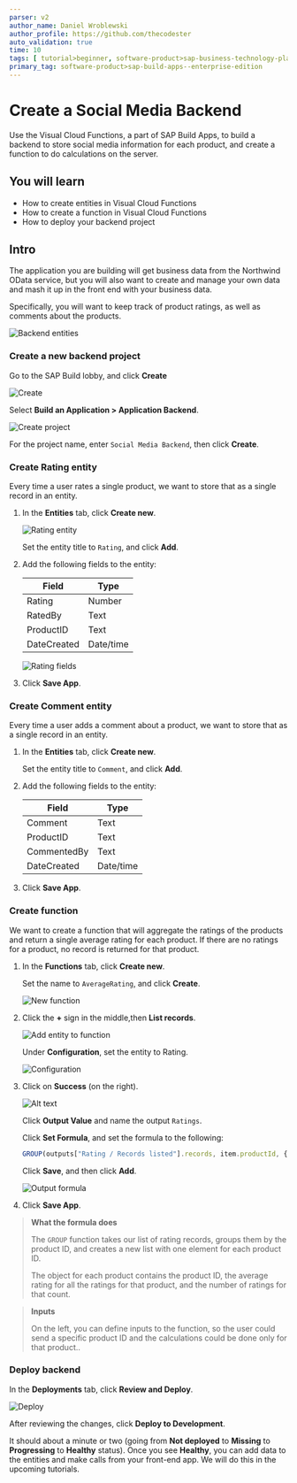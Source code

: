 ```yaml
---
parser: v2
author_name: Daniel Wroblewski
author_profile: https://github.com/thecodester
auto_validation: true
time: 10
tags: [ tutorial>beginner, software-product>sap-business-technology-platform,software-product>sap-build, software-product>sap-build-apps--enterprise-edition]
primary_tag: software-product>sap-build-apps--enterprise-edition
---
```

 

# Create a Social Media Backend
<!-- description --> Use the Visual Cloud Functions, a part of SAP Build Apps, to build a backend to store social media information for each product, and create a function to do calculations on the server.

## You will learn
- How to create entities in Visual Cloud Functions
- How to create a function in Visual Cloud Functions
- How to deploy your backend project



## Intro
The application you are building will get business data from the Northwind OData service, but you will also want to create and manage your own data and mash it up in the front end with your business data.

Specifically, you will want to keep track of product ratings, as well as comments about the products.

![Backend entities](example-backend.png)



### Create a new backend project
Go to the SAP Build lobby, and click **Create**
   
![Create](new-project-create2.png)

Select **Build an Application > Application Backend**.

![Create project](new-project-create.png)

For the project name, enter `Social Media Backend`, then click **Create**.






### Create Rating entity
Every time a user rates a single product, we want to store that as a single record in an entity.

1. In the **Entities** tab, click **Create new**.

    ![Rating entity](entity-rating-new.png)

    Set the entity title to `Rating`, and click **Add**.

2. Add the following fields to the entity:

    | Field | Type |
    |-------|------|
    | Rating | Number |
    | RatedBy | Text |
    | ProductID | Text |
    | DateCreated | Date/time |

    ![Rating fields ](entity-rating-fields.png)

3. Click **Save App**.



 
### Create Comment entity
Every time a user adds a comment about a product, we want to store that as a single record in an entity.

1. In the **Entities** tab, click **Create new**.

    Set the entity title to `Comment`, and click **Add**.

2. Add the following fields to the entity:

    | Field | Type |
    |-------|------|
    | Comment | Text |
    | ProductID | Text |
    | CommentedBy | Text |
    | DateCreated | Date/time |

3. Click **Save App**.




### Create function
We want to create a function that will aggregate the ratings of the products and return a single average rating for each product. If there are no ratings for a product, no record is returned for that product.

1. In the **Functions** tab, click **Create new**.

    Set the name to `AverageRating`, and click **Create**.

    ![New function](function-new.png)

2. Click the **+** sign in the middle,then **List records**.

    ![Add entity to function](function-add-entity.png)
    
    Under **Configuration**, set the entity to Rating.

    ![Configuration](function-add-config.png)

3. Click on **Success** (on the right).
   
    ![Alt text](output-new.png)

    Click **Output Value** and name the output `Ratings`.

    Click **Set Formula**, and set the formula to the following:

    ```JavaScript
    GROUP(outputs["Rating / Records listed"].records, item.productId, {productID: key, avg: AVERAGE(PLUCK(items,"rating")), count: COUNT(items) } )
    ```

    Click **Save**, and then click **Add**.

    ![Output formula](output-add.png)

4. Click **Save App**.

>**What the formula does**
>
>The `GROUP` function takes our list of rating records, groups them by the product ID, and creates a new list with one element for each product ID.
>
>The object for each product contains the product ID, the average rating for all the ratings for that product, and the number of ratings for that count.
>


>**Inputs**
>
>On the left, you can define inputs to the function, so the user could send a specific product ID and the calculations could be done only for that product..
>

### Deploy backend
In the **Deployments** tab, click **Review and Deploy**.

![Deploy](deploy.png)

After reviewing the changes, click **Deploy to Development**.

It should about a minute or two (going from **Not deployed** to **Missing** to **Progressing** to **Healthy** status). Once you see **Healthy**, you can add data to the entities and make calls from your front-end app. We will do this in the upcoming tutorials.



